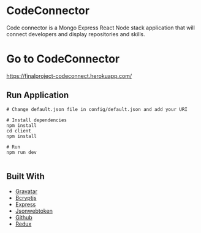 # CodeConnector

Code connector is a Mongo Express React Node stack application that will connect developers and display repositories and skills.

# Go to CodeConnector
https://finalproject-codeconnect.herokuapp.com/

## Run Application

```
# Change default.json file in config/default.json and add your URI

# Install dependencies
npm install
cd client
npm install

# Run
npm run dev
 
```

## Built With

* [Gravatar](https://www.npmjs.com/package/gravatar)
* [Bcryptjs](https://www.npmjs.com/package/bcryptjs)
* [Express](https://www.npmjs.com/package/express)
* [Jsonwebtoken](https://www.npmjs.com/package/jsonwebtoken)
* [Github](https://developer.github.com/v3/)
* [Redux](https://www.npmjs.com/package/redux)
